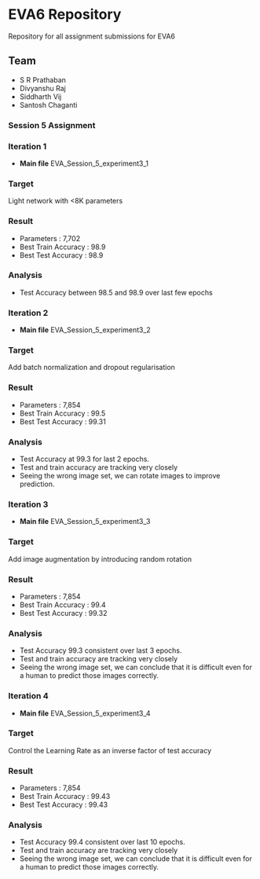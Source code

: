 # EVA6 Repository #

Repository for all assignment submissions for EVA6

## Team ##

* S R Prathaban
* Divyanshu Raj
* Siddharth Vij
* Santosh Chaganti

### Session 5 Assignment ###

### Iteration 1
* **Main file** EVA_Session_5_experiment3_1 
### Target
Light network with <8K parameters

### Result

*   Parameters : 7,702
*   Best Train Accuracy : 98.9
* Best Test Accuracy : 98.9

### Analysis

*   Test Accuracy between 98.5 and 98.9 over last few epochs

### Iteration 2
* **Main file** EVA_Session_5_experiment3_2 
### Target
Add batch normalization and dropout regularisation

### Result

*   Parameters : 7,854
*   Best Train Accuracy : 99.5
* Best Test Accuracy : 99.31

### Analysis

*   Test Accuracy at 99.3 for last 2 epochs.
*   Test and train accuracy are tracking very closely
* Seeing the wrong image set, we can rotate images to improve prediction.

### Iteration 3
* **Main file** EVA_Session_5_experiment3_3 
### Target
Add image augmentation by introducing random rotation

### Result

*   Parameters : 7,854
*   Best Train Accuracy : 99.4
* Best Test Accuracy : 99.32

### Analysis

*   Test Accuracy 99.3 consistent over last 3 epochs.
*   Test and train accuracy are tracking very closely
* Seeing the wrong image set, we can conclude that it is difficult even for a human to predict those images correctly.

### Iteration 4
* **Main file** EVA_Session_5_experiment3_4 
### Target
Control the Learning Rate as an inverse factor of test accuracy

### Result

*   Parameters : 7,854
*   Best Train Accuracy : 99.43
* Best Test Accuracy : 99.43

### Analysis

*   Test Accuracy 99.4 consistent over last 10 epochs.
*   Test and train accuracy are tracking very closely
* Seeing the wrong image set, we can conclude that it is difficult even for a human to predict those images correctly.
